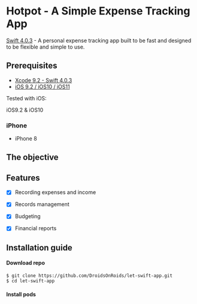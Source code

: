 # Hotpot - A Simple Expense Tracking App

[Swift 4.0.3](https://swift.org) - A personal expense tracking app built to be fast and designed to be flexible and simple to use.

## Prerequisites

* [Xcode 9.2 - Swift 4.0.3](https://developer.apple.com/xcode/downloads/)
* [iOS 9.2 / iOS10 / iOS11](https://developer.apple.com/xcode/downloads/)

Tested with iOS:

iOS9.2 & iOS10

### iPhone

- iPhone 8

## The objective


## Features
- [x] Recording expenses and income
- [x] Records management
- [x] Budgeting
- [x] Financial reports


## Installation guide
#### Download repo
```
$ git clone https://github.com/DroidsOnRoids/let-swift-app.git
$ cd let-swift-app
```
#### Install pods

